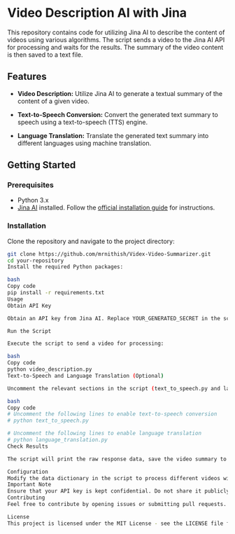 # Video Description AI with Jina

This repository contains code for utilizing Jina AI to describe the content of videos using various algorithms. The script sends a video to the Jina AI API for processing and waits for the results. The summary of the video content is then saved to a text file.

## Features

- **Video Description:** Utilize Jina AI to generate a textual summary of the content of a given video.
  
- **Text-to-Speech Conversion:** Convert the generated text summary to speech using a text-to-speech (TTS) engine.

- **Language Translation:** Translate the generated text summary into different languages using machine translation.

## Getting Started

### Prerequisites

- Python 3.x
- [Jina AI](https://github.com/jina-ai/jina) installed. Follow the [official installation guide](https://docs.jina.ai/chapters/firststeps/install/) for instructions.

### Installation

Clone the repository and navigate to the project directory:

```bash
git clone https://github.com/mrnithish/Videx-Video-Summarizer.git
cd your-repository
Install the required Python packages:

bash
Copy code
pip install -r requirements.txt
Usage
Obtain API Key

Obtain an API key from Jina AI. Replace YOUR_GENERATED_SECRET in the script with your actual API key.

Run the Script

Execute the script to send a video for processing:

bash
Copy code
python video_description.py
Text-to-Speech and Language Translation (Optional)

Uncomment the relevant sections in the script (text_to_speech.py and language_translation.py) to enable text-to-speech conversion and language translation.

bash
Copy code
# Uncomment the following lines to enable text-to-speech conversion
# python text_to_speech.py

# Uncomment the following lines to enable language translation
# python language_translation.py
Check Results

The script will print the raw response data, save the video summary to summary.txt, and generate additional outputs based on enabled features.

Configuration
Modify the data dictionary in the script to process different videos with specific algorithms and languages.
Important Note
Ensure that your API key is kept confidential. Do not share it publicly.
Contributing
Feel free to contribute by opening issues or submitting pull requests. We welcome any improvements or bug fixes.

License
This project is licensed under the MIT License - see the LICENSE file for details.
